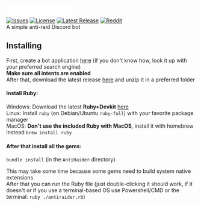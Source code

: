 ![AntiRaider](https://raw.githubusercontent.com/Fossium-Team/AntiRaider/main/images/AntiRaider_Full_White.png)\
[![Issues](https://img.shields.io/github/issues/Fossium-Team/AntiRaider?style=flat-square)](https://github.com/Fossium-Team/AntiRaider/issues) [![License](https://img.shields.io/github/license/Fossium-Team/AntiRaider?style=flat-square)](https://www.apache.org/licenses/LICENSE-2.0.html) [![Latest Release](https://img.shields.io/github/v/release/Fossium-Team/AntiRaider?style=flat-square)](https://github.com/Fossium-Team/AntiRaider/releases/latest) [![Reddit](https://img.shields.io/reddit/subreddit-subscribers/Fossium?style=flat-square)](https://reddit.com/r/Fossium)\
A simple anti-raid Discord bot

## Installing
First, create a bot application [here](https://discord.com/developers) (if you don't know how, look it up with your preferred search engine)\
**Make sure all intents are enabled**\
After that, download the latest release [here](https://github.com/Fossium-Team/AntiRaider/releases/latest) and unzip it in a preferred folder
#### Install Ruby:
  Windows: Download the latest **Ruby+Devkit** [here](https://rubyinstaller.org/downloads/)\
  Linux: Install `ruby` (on Debian/Ubuntu `ruby-full`) with your favorite package manager\
  MacOS: **Don't use the included Ruby with MacOS**, install it with homebrew instead `brew install ruby`
#### After that install all the gems:
  `bundle install` (in the `AntiRaider` directory)
 
This may take some time because some gems need to build system native extensions\
After that you can run the Ruby file (just double-clicking it should work, if it doesn't or if you use a terminal-based OS use Powershell/CMD or the terminal: `ruby ./antiraider.rb`)
